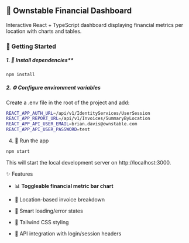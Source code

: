 ## 🚀 Ownstable Financial Dashboard
Interactive React + TypeScript dashboard displaying financial metrics per location with charts and tables.

### 🔧 Getting Started
##### 1.  🧱 Install dependencies**
```bash
npm install
```
##### 2. ⚙️ Configure environment variables
Create a .env file in the root of the project and add:
```bash
REACT_APP_AUTH_URL=/api/v1/IdentityServices/UserSession
REACT_APP_REPORT_URL=/api/v1/Invoices/SummaryByLocation
REACT_APP_API_USER_EMAIL=brian.davis@ownstable.com
REACT_APP_API_USER_PASSWORD=test
```

4. 🧪 Run the app
```bash
npm start
```
This will start the local development server on http://localhost:3000.

✨ Features
* 📊 **Toggleable financial metric bar chart**

* 📍 Location-based invoice breakdown

* 🧠 Smart loading/error states

* 🎨 Tailwind CSS styling

* 🔄 API integration with login/session headers
